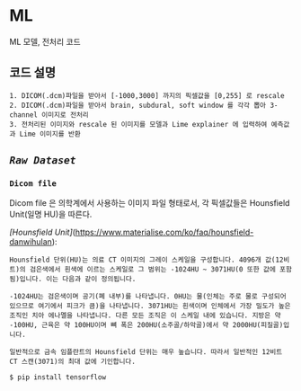 # ML
ML 모델, 전처리 코드

## 코드 설명
    1. DICOM(.dcm)파일을 받아서 [-1000,3000] 까지의 픽셀값을 [0,255] 로 rescale
    2. DICOM(.dcm)파일을 받아서 brain, subdural, soft window 를 각각 뽑아 3-channel 이미지로 전처리
    3. 전처리된 이미지와 rescale 된 이미지를 모델과 Lime explainer 에 입력하여 예측값과 Lime 이미지를 반환

## *```Raw Dataset```*
### ```Dicom file```

Dicom file 은 의학계에서 사용하는 이미지 파일 형태로서, 각 픽셀값들은 Hounsfield Unit(일명 HU)을 따른다.

*[Hounsfield Unit]*(https://www.materialise.com/ko/faq/hounsfield-danwihulan):
```
Hounsfield 단위(HU)는 의료 CT 이미지의 그레이 스케일을 구성합니다. 4096개 값(12비트)의 검은색에서 흰색에 이르는 스케일로 그 범위는 -1024HU ~ 3071HU(0 또한 값에 포함됨)입니다. 이는 다음과 같이 정의됩니다.

-1024HU는 검은색이며 공기(폐 내부)를 나타냅니다. 0HU는 물(인체는 주로 물로 구성되어 있으므로 여기에서 피크가 큼)을 나타냅니다. 3071HU는 흰색이며 인체에서 가장 밀도가 높은 조직인 치아 에나멜을 나타냅니다. 다른 모든 조직은 이 스케일 내에 있습니다. 지방은 약 -100HU, 근육은 약 100HU이며 뼈 폭은 200HU(소주골/하악골)에서 약 2000HU(피질골)입니다.

일반적으로 금속 임플란트의 Hounsfield 단위는 매우 높습니다. 따라서 일반적인 12비트 CT 스캔(3071)의 최대 값에 기인합니다.
```

```
$ pip install tensorflow
```
